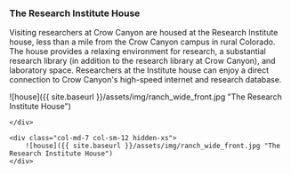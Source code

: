 ### The Research Institute House

Visiting researchers at Crow Canyon are housed at the Research Institute house, less than a mile from the Crow Canyon campus in rural Colorado. The house provides a relaxing environment for research, a substantial research library (in addition to the research library at Crow Canyon), and laboratory space. Researchers at the Institute house can enjoy a direct connection to Crow Canyon's high-speed internet and research database.

![house]({{ site.baseurl }}/assets/img/ranch_wide_front.jpg "The Research Institute House")

<div class="row">
    <div class="col-md-5 col-xs-12">
    
    </div>
    
    <div class="col-md-7 col-sm-12 hidden-xs">
        ![house]({{ site.baseurl }}/assets/img/ranch_wide_front.jpg "The Research Institute House")
    </div>
</div>